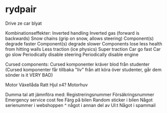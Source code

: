 # rydpair
Drive ze car blyat

Kombinationseffekter:
Inverted handling
Inverted gas (forward is backwards)
Snow chains (grip on snow, allows steering)
Component(s) degrade faster
Component(s) degrade slower
Components lose less health from hitting walls
Less traction  (ice physics)
Super traction
Car go fast
Car go slow
Periodically disable steering
Periodically disable engine


Cursed components:
Cursed komponenter kräver blod från studenter
(Cursed komponenter får tillbaka "liv" från att köra över studenter, går dem sönder is it VERY BAD)

Motor
Växellåda
Ratt
Hjul x4?
Motorhuv

Dumma tal att jämnföra med:
Registreringsnummer
Försäkringsnummer
Emergency service cost fee
Färg på bilen
Random sticker i bilen
Något serienummer i webshoppen
^ något i annan del av UI:t
Något i spammail

